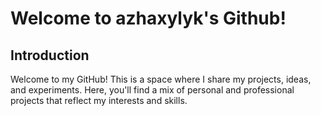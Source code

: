 # Welcome to azhaxylyk's Github!

## Introduction
Welcome to my GitHub! This is a space where I share my projects, ideas, and experiments. Here, you'll find a mix of personal and professional projects that reflect my interests and skills.
